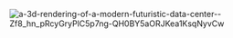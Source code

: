 ![a-3d-rendering-of-a-modern-futuristic-data-center--Zf8_hn_pRcyGryPlC5p7ng-QH0BY5aORJKea1KsqNyvCw](https://github.com/user-attachments/assets/6ea61135-120e-49f8-b5fb-29f52980ff8a)


